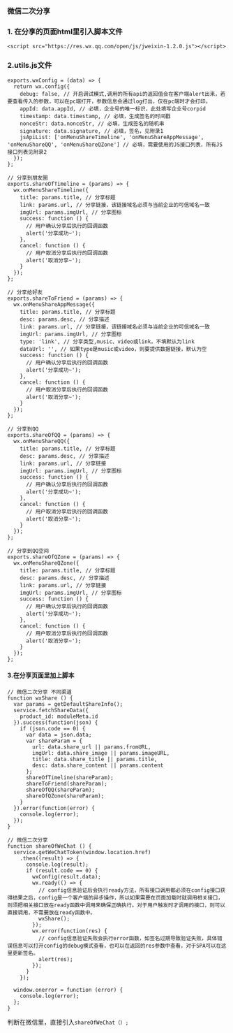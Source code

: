 ### 微信二次分享

### 1. 在分享的页面html里引入脚本文件

	<script src="https://res.wx.qq.com/open/js/jweixin-1.2.0.js"></script>


### 2.utils.js文件

	exports.wxConfig = (data) => {
	  return wx.config({
	    debug: false, // 开启调试模式,调用的所有api的返回值会在客户端alert出来，若要查看传入的参数，可以在pc端打开，参数信息会通过log打出，仅在pc端时才会打印。
	    appId: data.appId, // 必填，企业号的唯一标识，此处填写企业号corpid
	    timestamp: data.timestamp, // 必填，生成签名的时间戳
	    nonceStr: data.nonceStr, // 必填，生成签名的随机串
	    signature: data.signature, // 必填，签名，见附录1
	    jsApiList: ['onMenuShareTimeline', 'onMenuShareAppMessage', 'onMenuShareQQ', 'onMenuShareQZone'] // 必填，需要使用的JS接口列表，所有JS接口列表见附录2
	  });
	};
	
	// 分享到朋友圈
	exports.shareOfTimeline = (params) => {
	  wx.onMenuShareTimeline({
	    title: params.title, // 分享标题
	    link: params.url, // 分享链接，该链接域名必须与当前企业的可信域名一致
	    imgUrl: params.imgUrl, // 分享图标
	    success: function () {
	      // 用户确认分享后执行的回调函数
	      alert('分享成功~');
	    },
	    cancel: function () {
	      // 用户取消分享后执行的回调函数
	      alert('取消分享~');
	    }
	  });
	};
	
	// 分享给好友
	exports.shareToFriend = (params) => {
	  wx.onMenuShareAppMessage({
	    title: params.title, // 分享标题
	    desc: params.desc, // 分享描述
	    link: params.url, // 分享链接，该链接域名必须与当前企业的可信域名一致
	    imgUrl: params.imgUrl, // 分享图标
	    type: 'link', // 分享类型,music、video或link，不填默认为link
	    dataUrl: '', // 如果type是music或video，则要提供数据链接，默认为空
	    success: function () {
	      // 用户确认分享后执行的回调函数
	      alert('分享成功~');
	    },
	    cancel: function () {
	      // 用户取消分享后执行的回调函数
	      alert('取消分享~');
	    }
	  });
	};
	
	// 分享到QQ
	exports.shareOfQQ = (params) => {
	  wx.onMenuShareQQ({
	    title: params.title, // 分享标题
	    desc: params.desc, // 分享描述
	    link: params.url, // 分享链接
	    imgUrl: params.imgUrl, // 分享图标
	    success: function () {
	      // 用户确认分享后执行的回调函数
	      alert('分享成功~');
	    },
	    cancel: function () {
	      // 用户取消分享后执行的回调函数
	      alert('取消分享~');
	    }
	  });
	};
	
	// 分享到QQ空间
	exports.shareOfQZone = (params) => {
	  wx.onMenuShareQZone({
	    title: params.title, // 分享标题
	    desc: params.desc, // 分享描述
	    link: params.url, // 分享链接
	    imgUrl: params.imgUrl, // 分享图标
	    success: function () {
	      // 用户确认分享后执行的回调函数
	      alert('分享成功~');
	    },
	    cancel: function () {
	      // 用户取消分享后执行的回调函数
	      alert('取消分享~');
	    }
	  });
	};


#### 3.在分享页面里加上脚本

	// 微信二次分享 不同渠道
	function wxShare () {
	  var params = getDefaultShareInfo();
	  service.fetchShareData({
	    product_id: moduleMeta.id
	  }).success(function(json) {
	    if (json.code == 0) {
	      var data = json.data;
	      var shareParam = {
	        url: data.share_url || params.fromURL,
	        imgUrl: data.share_image || params.imageURL,
	        title: data.share_title || params.title,
	        desc: data.share_content || params.content
	      };
	      shareOfTimeline(shareParam);
	      shareToFriend(shareParam);
	      shareOfQQ(shareParam);
	      shareOfQZone(shareParam);
	    }
	  }).error(function(error) {
	    console.log(error);
	  });
	}
	
	// 微信二次分享
	function shareOfWeChat () {
	  service.getWeChatToken(window.location.href)
	    .then((result) => {
	      console.log(result);
	      if (result.code == 0) {
	        wxConfig(result.data);
	        wx.ready(() => {
	          // config信息验证后会执行ready方法，所有接口调用都必须在config接口获得结果之后，config是一个客户端的异步操作，所以如果需要在页面加载时就调用相关接口，则须把相关接口放在ready函数中调用来确保正确执行。对于用户触发时才调用的接口，则可以直接调用，不需要放在ready函数中。
	          wxShare();
	        });
	        wx.error(function(res) {
	          // config信息验证失败会执行error函数，如签名过期导致验证失败，具体错误信息可以打开config的debug模式查看，也可以在返回的res参数中查看，对于SPA可以在这里更新签名。
	          alert(res);
	        });
	      }
	    });
	
	  window.onerror = function (error) {
	    console.log(error);
	  };
	}

	
判断在微信里，直接引入`shareOfWeChat（）;`